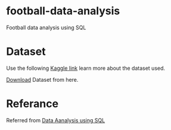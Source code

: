 # football-data-analysis
Football data analysis using SQL

# Dataset

Use the following [Kaggle link](https://www.kaggle.com/datasets/hugomathien/soccer) learn more about the dataset used.

[Download](https://www.kaggle.com/datasets/hugomathien/soccer/download?datasetVersionNumber=10) Dataset from here.

# Referance

Referred from [Data Aanalysis using SQL](https://www.kaggle.com/code/dimarudov/data-analysis-using-sql/data)
